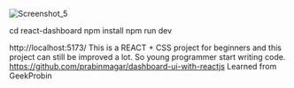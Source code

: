 ![Screenshot_5](https://github.com/khamid4575/react-dashboard/assets/100706323/e16497eb-ffbd-4311-8540-3a96517707e5)

cd react-dashboard
npm install
npm run dev

http://localhost:5173/
This is a REACT + CSS project for beginners and this project can still be improved a lot. So young programmer start writing code.
https://github.com/prabinmagar/dashboard-ui-with-reactjs
Learned from GeekProbin
